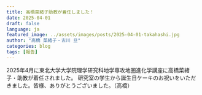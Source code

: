 ```yaml
---
title: 高橋菜緒子助教が着任しました！
date: 2025-04-01
draft: false
language: ja
featured_image: ../assets/images/posts/2025-04-01-takahashi.jpg
author: "高橋 菜緒子・古川 旦"
categories: blog
tags: [報告]
---
```


2025年4月に東北大学大学院理学研究科地学専攻地圏進化学講座に高橋菜緒子・助教が着任されました。
研究室の学生から誕生日ケーキのお祝いをいただきました。皆様、ありがとうございました。（高橋）
